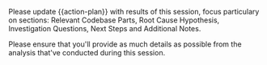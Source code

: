Please update {{action-plan}} with results of this session, focus particulary on sections: Relevant Codebase Parts, Root Cause Hypothesis, Investigation Questions, Next Steps and Additional Notes.

Please ensure that you'll provide as much details as possible from the analysis that've conducted during this session.